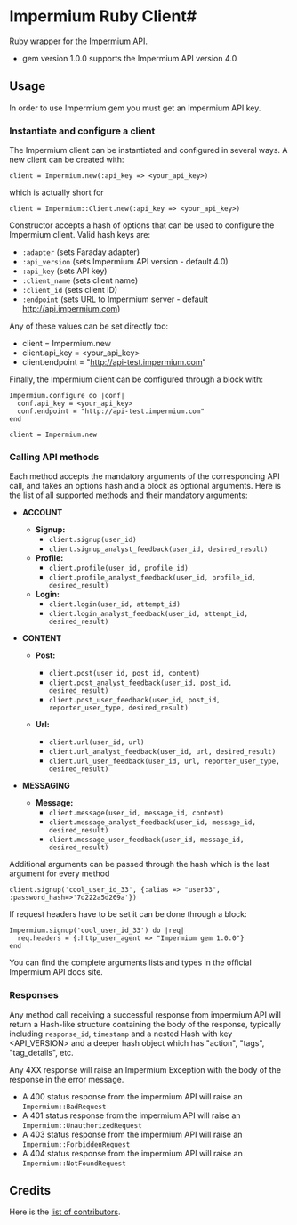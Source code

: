 # Impermium Ruby Client#

Ruby wrapper for the [Impermium API](http://impermium.com).

* gem version 1.0.0 supports the Impermium API version 4.0

## Usage ##

In order to use Impermium gem you must get an Impermium API key.

### Instantiate and configure a client ###

The Impermium client can be instantiated and configured in several ways. A new client can be created with:

    client = Impermium.new(:api_key => <your_api_key>)

which is actually short for

    client = Impermium::Client.new(:api_key => <your_api_key>)

Constructor accepts a hash of options that can be used to configure the Impermium client. Valid hash keys are:

* `:adapter` (sets Faraday adapter)
* `:api_version` (sets Impermium API version - default 4.0)
* `:api_key` (sets API key)
* `:client_name` (sets client name)
* `:client_id` (sets client ID)
* `:endpoint` (sets URL to Impermium server - default http://api.impermium.com)

Any of these values can be set directly too:

* client = Impermium.new
* client.api_key = <your_api_key>
* client.endpoint = "http://api-test.impermium.com"

Finally, the Impermium client can be configured through a block with:

    Impermium.configure do |conf|
      conf.api_key = <your_api_key>
      conf.endpoint = "http://api-test.impermium.com"
    end

    client = Impermium.new

### Calling API methods  ###

Each method accepts the mandatory arguments of the corresponding API call, and takes an options hash and a block as optional arguments. Here is the list of all supported methods and their mandatory arguments:
 
* __ACCOUNT__
    + __Signup:__
      - `client.signup(user_id)`
      - `client.signup_analyst_feedback(user_id, desired_result)`
    + __Profile:__
      - `client.profile(user_id, profile_id)`
      - `client.profile_analyst_feedback(user_id, profile_id, desired_result)`
    + __Login:__
      - `client.login(user_id, attempt_id)`
      - `client.login_analyst_feedback(user_id, attempt_id, desired_result)`

* __CONTENT__
    + __Post:__
      - `client.post(user_id, post_id, content)`
      - `client.post_analyst_feedback(user_id, post_id, desired_result)`
      - `client.post_user_feedback(user_id, post_id, reporter_user_type, desired_result)`
  
    + __Url:__
      - `client.url(user_id, url)`
      - `client.url_analyst_feedback(user_id, url, desired_result)`
      - `client.url_user_feedback(user_id, url, reporter_user_type, desired_result)`

* __MESSAGING__
    + __Message:__
      - `client.message(user_id, message_id, content)`
      - `client.message_analyst_feedback(user_id, message_id, desired_result)`
      - `client.message_user_feedback(user_id, message_id, desired_result)`
  

Additional arguments can be passed through the hash which is the last argument for every method

    client.signup('cool_user_id_33', {:alias => "user33", :password_hash=>'7d222a5d269a'})

If request headers have to be set it can be done through a block:

    Impermium.signup('cool_user_id_33') do |req|
      req.headers = {:http_user_agent => "Impermium gem 1.0.0"}
    end

You can find the complete arguments lists and types in the official Impermium API docs site.

### Responses ###

Any method call receiving a successful response from impermium API will return a Hash-like structure containing the body of the response, typically including `response_id`, `timestamp` and a nested Hash with key <API_VERSION> and a deeper hash object which has "action", "tags", "tag_details", etc.

Any 4XX response will raise an Impermium Exception with the body of the response in the error message.

* A 400 status response from the impermium API will raise an `Impermium::BadRequest`
* A 401 status response from the impermium API will raise an `Impermium::UnauthorizedRequest`
* A 403 status response from the impermium API will raise an `Impermium::ForbiddenRequest`
* A 404 status response from the impermium API will raise an `Impermium::NotFoundRequest`

## Credits ##

Here is the [list of contributors](https://github.com/impermium/impermium-ruby-client/contributors)\.

